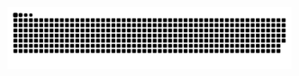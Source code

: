 <img src="https://raw.githubusercontent.com/nina16448/nina16448/3ec405a3e8ec2417a6283117a00afff03e03985a/github-user-contribution.svg" alt="Snake animation" />

###
